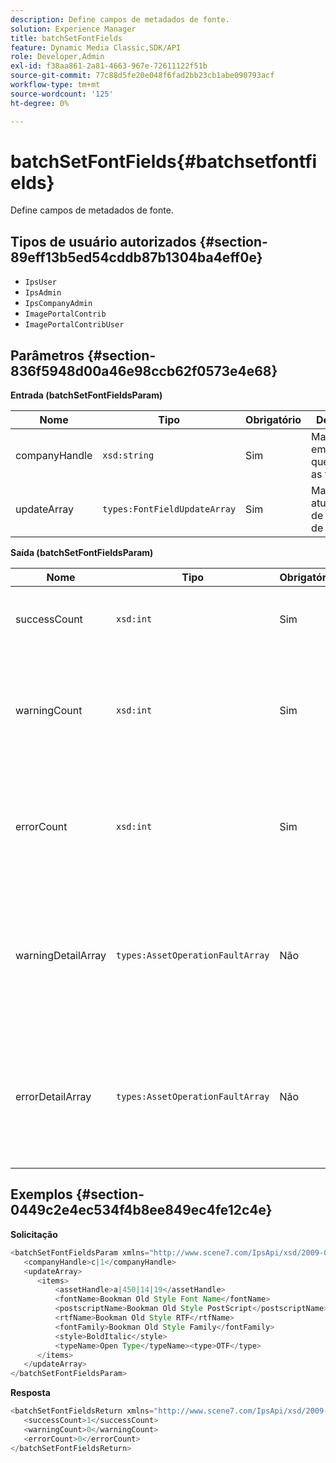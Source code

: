 ```yaml
---
description: Define campos de metadados de fonte.
solution: Experience Manager
title: batchSetFontFields
feature: Dynamic Media Classic,SDK/API
role: Developer,Admin
exl-id: f38aa861-2a81-4663-967e-72611122f51b
source-git-commit: 77c88d5fe20e048f6fad2bb23cb1abe090793acf
workflow-type: tm+mt
source-wordcount: '125'
ht-degree: 0%

---
```


# batchSetFontFields{#batchsetfontfields}

Define campos de metadados de fonte.

## Tipos de usuário autorizados {#section-89eff13b5ed54cddb87b1304ba4eff0e}

* `IpsUser`
* `IpsAdmin`
* `IpsCompanyAdmin`
* `ImagePortalContrib`
* `ImagePortalContribUser`

## Parâmetros {#section-836f5948d00a46e98ccb62f0573e4e68}

**Entrada (batchSetFontFieldsParam)**

| Nome | Tipo | Obrigatório | Descrição |
|---|---|---|---|
| companyHandle | `xsd:string` | Sim | Manipule a empresa que contém as fontes. |
| updateArray | `types:FontFieldUpdateArray` | Sim | Matriz de atualizações de campos de fonte. |

**Saída (batchSetFontFieldsParam)**

| Nome | Tipo | Obrigatório | Descrição |
|---|---|---|---|
| successCount | `xsd:int` | Sim | O número de campos de fonte definidos com êxito. |
| warningCount | `xsd:int` | Sim | Número de avisos gerados quando a operação tentou definir campos de fonte. |
| errorCount | `xsd:int` | Sim | Número de erros gerados quando a operação tentou definir campos de fonte. |
| warningDetailArray | `types:AssetOperationFaultArray` | Não | A matriz de detalhes associados aos ativos que geraram avisos quando a operação tentou aplicar as atualizações. |
| errorDetailArray | `types:AssetOperationFaultArray` | Não | A matriz de detalhes associados aos ativos que geraram erros quando a operação tentou aplicar as atualizações. |

## Exemplos {#section-0449c2e4ec534f4b8ee849ec4fe12c4e}

**Solicitação**

```java
<batchSetFontFieldsParam xmlns="http://www.scene7.com/IpsApi/xsd/2009-07-31">
   <companyHandle>c|1</companyHandle>
   <updateArray>
      <items>
          <assetHandle>a|450|14|19</assetHandle>
          <fontName>Bookman Old Style Font Name</fontName>
          <postscriptName>Bookman Old Style PostScript</postscriptName>
          <rtfName>Bookman Old Style RTF</rtfName>
          <fontFamily>Bookman Old Style Family</fontFamily>
          <style>BoldItalic</style>
          <typeName>Open Type</typeName><type>OTF</type>
      </items>
   </updateArray>
</batchSetFontFieldsParam>
```

**Resposta**

```java
<batchSetFontFieldsReturn xmlns="http://www.scene7.com/IpsApi/xsd/2009-07-31">
   <successCount>1</successCount>
   <warningCount>0</warningCount>
   <errorCount>0</errorCount>
</batchSetFontFieldsReturn>
```
